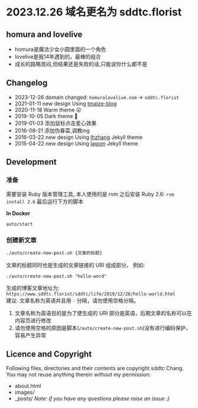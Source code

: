 # 2023.12.26 域名更名为 sddtc.florist

## homura and lovelive
* homura是魔法少女小圆里面的一个角色  
* lovelive是我14年遇到的，最棒的组合     
* 成长的路略苦闷,但结果还是失败的话,只能说你什么都不是  

## Changelog
* 2023-12-26 domain changed: `homuralovelive.com` -> `sddtc.florist`
* 2021-01-11 new design Using [tmaize-blog](https://github.com/TMaize/tmaize-blog)
* 2020-11-18 Warm theme 😮
* 2019-10-05 Dark theme 🤭
* 2019-01-03 添加鼠标点击爱心效果
* 2016-08-21 添加伪春菜,调教ing
* 2016-03-22 new design Using [lhzhang](http://lhzhang.com/) Jekyll theme
* 2015-04-22 new design Using [lagom](https://github.com/swanson/lagom/) Jekyll theme

## Development
### 准备
需要安装 Ruby 版本管理工具, 本人使用的是 rvm
之后安装 Ruby 2.6: `rvm install 2.6`
最后运行下方的脚本

**In Docker**
```bash
auto/start
```
### 创建新文章
```bash
./auto/create-new-post.sh {文章的标题}
```
文章的标题同时也是生成的文章链接的 URI 组成部分。 例如:  
```
./auto/create-new-post.sh "hello-word"
```
生成的博客文章地址为: `https://www.sddtc.florist/sddtc/life/2019/12/28/hello-world.html`  
建议: 文章名称为英语并且用 `-` 分隔，请勿使用空格分隔。  
1. 文章名称为英语目的是为了使生成的 URI 部分是英语，后期文章的名称可以在内容页进行修改  
2. 请勿使用空格的原因是脚本(`/auto/create-new-post.sh`)没有进行编码保护，容易产生异常  
## Licence and Copyright
Following files, directories and their contents are copyright sddtc Chang. You may not reuse anything therein without my permission:
* about.html
* images/
* _posts/
*Note: if you have any questions please raise an issue :)*
